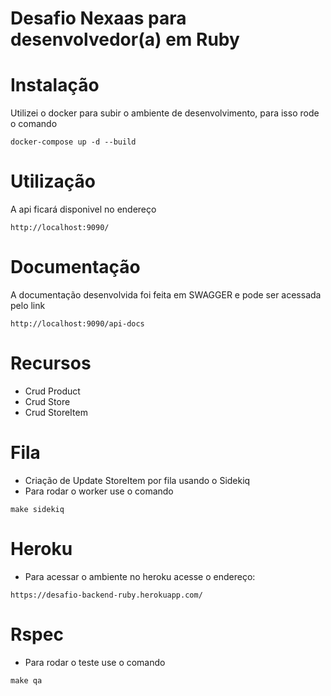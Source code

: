 # Desafio Nexaas para desenvolvedor(a) em Ruby

# Instalação
Utilizei o docker para subir o ambiente de desenvolvimento, para isso rode o comando
```
docker-compose up -d --build
```

# Utilização
A api ficará disponivel no endereço 
```
http://localhost:9090/
```

# Documentação
A documentação desenvolvida foi feita em SWAGGER e pode ser acessada pelo link
```
http://localhost:9090/api-docs
```

# Recursos
- Crud Product
- Crud Store
- Crud StoreItem

# Fila
- Criação de Update StoreItem por fila usando o Sidekiq
- Para rodar o worker use o comando
```
make sidekiq
```

# Heroku
- Para acessar o ambiente no heroku acesse o endereço:
```
https://desafio-backend-ruby.herokuapp.com/
```

# Rspec
- Para rodar o teste use o comando
```
make qa
```